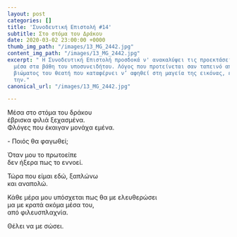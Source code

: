 ```yaml
---
layout: post
categories: []
title: 'Συνοδευτική Επιστολή #14'
subtitle: Στο στόμα του Δράκου
date: 2020-03-02 23:00:00 +0000
thumb_img_path: "/images/13_MG_2442.jpg"
content_img_path: "/images/13_MG_2442.jpg"
excerpt: " Η Συνοδευτική Επιστολή προσδοκά ν' ανακαλύψει τις προεκτάσεις της εικόνας
  μέσα στα βάθη του υποσυνειδήτου. Λόγος που προτείνεται σαν ταπεινό απαύγασμα του
  βιώματος του θεατή που καταφέρνει ν’ αφηθεί στη μαγεία της εικόνας, επαναδημιουργώντας
  την."
canonical_url: "/images/13_MG_2442.jpg"

---
```

Μέσα στο στόμα του δράκου  
έβρισκα φιλιά ξεχασμένα.  
Φλόγες που έκαιγαν μονάχα εμένα.

\- Ποιός θα φαγωθεί;

Όταν μου το πρωτοείπε  
δεν ήξερα πως το εννοεί.

Τώρα που είμαι εδώ, ξαπλώνω  
και αναπολώ.

Κάθε μέρα μου υπόσχεται πως θα με ελευθερώσει  
μα με κρατά ακόμα μέσα του,  
από φιλευσπλαχνία.

Θέλει να με σώσει.